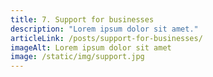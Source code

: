 ```yaml
---
title: 7. Support for businesses
description: "Lorem ipsum dolor sit amet."
articleLink: /posts/support-for-businesses/
imageAlt: Lorem ipsum dolor sit amet
image: /static/img/support.jpg
---
```


